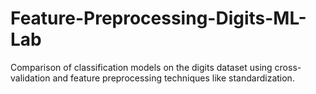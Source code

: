 # Feature-Preprocessing-Digits-ML-Lab
Comparison of classification models on the digits dataset using cross-validation and feature preprocessing techniques like standardization.
